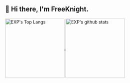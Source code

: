 ## 👋  Hi there, I'm FreeKnight. 

<!--BGN_SECTION:github-readme-stats-->
<a href="https://duzhi5368.github.io/OLDPAGE/" target="_blank">
  <img height="190" align="center" src="https://github-readme-stats.vercel.app/api/top-langs/?username=duzhi5368&hide=HTML,CSS,TSQL&theme=great-gatsby" alt="EXP's Top Langs" />
</a>
<a href="https://duzhi5368.github.io/OLDPAGE/" target="_blank">
  <img height="190" align="center" src="https://github-readme-stats.vercel.app/api?username=duzhi5368&count_private=true&show_icons=true&theme=nightowl" alt="EXP's github stats" />
</a>
<!--END_SECTION:github-readme-stats-->
